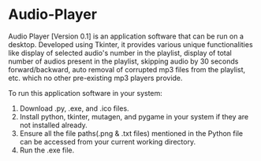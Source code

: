 # **Audio-Player**
Audio Player [Version 0.1] is an application software that can be run on a desktop. Developed using Tkinter, it provides various unique functionalities like display of selected audio's number in the playlist, display of total number of audios present in the playlist, skipping audio by 30 seconds forward/backward, auto removal of corrupted mp3 files from the playlist, etc. which no other pre-existing mp3 players provide.

To run this application software in your system:
1. Download .py, .exe, and .ico files.
2. Install python, tkinter, mutagen, and pygame in your system if they are not installed already.
3. Ensure all the file paths(.png & .txt files) mentioned in the Python file can be accessed from your current working directory.
4. Run the .exe file.
